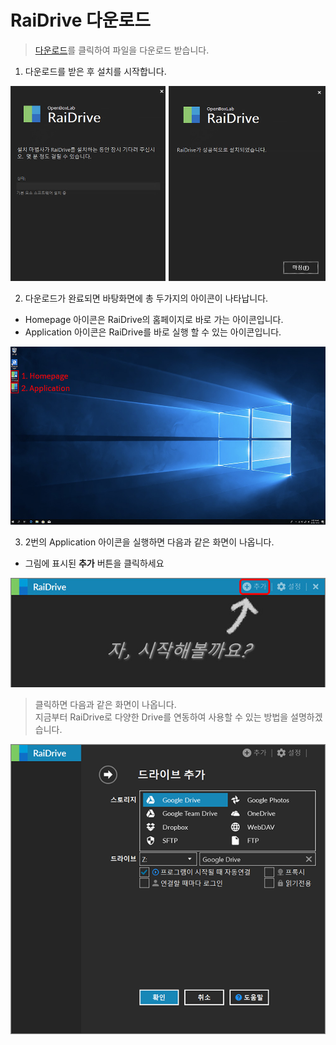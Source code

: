                                                                                                                               
# RaiDrive 다운로드

> [다운로드](https://www.raidrive.com/ko/download)를 클릭하여 파일을 다운로드 받습니다.  

1. 다운로드를 받은 후 설치를 시작합니다.

![download](/download01.jpg?raw=true)  

2. 다운로드가 완료되면 바탕화면에 총 두가지의 아이콘이 나타납니다.  
- Homepage 아이콘은 RaiDrive의 홈페이지로 바로 가는 아이콘입니다.  
- Application 아이콘은 RaiDrive를 바로 실행 할 수 있는 아이콘입니다.  

![app](/app.jpg?raw=true)

3. 2번의 Application 아이콘을 실행하면 다음과 같은 화면이 나옵니다.   

- 그림에 표시된 **추가** 버튼을 클릭하세요   

![main](/main.jpg?raw=true) 

> 클릭하면 다음과 같은 화면이 나옵니다.  
> 지금부터 RaiDrive로 다양한 Drive를 연동하여 사용할 수 있는 방법을 설명하겠습니다.

![plus](/plus.PNG?raw=true)

